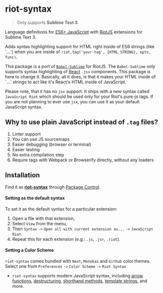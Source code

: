 # riot-syntax

> Only supports **Sublime Text 3**.

Language definitions for [ES6+ JavaScript](http://kangax.github.io/compat-table/es6/) with [RiotJS](http://riotjs.com) extensions for Sublime Text 3.

Adds syntax highlighting support for HTML right inside of ES6 strings (like \`...\`) when you are inside of `riot.tag('your-tag', {HTML_STRING}, opts, func)`.

This package is a port of [`Babel-Sublime`](https://github.com/babel/babel-sublime) for RiotJS. The `Babel-Sublime` only supports syntax highlighting of [React](https://github.com/facebook/react) `.jsx` components. This package is here to change it. Basically, all it does, is that it makes your HTML inside of \`...\` strings to act like it's React's HTML inside of JavaScript.

Please note, that it has no `jsx` support. It ships with a new syntax called `JavaScript Riot` which should be used only for your Riot's pure-js tags. If you are not planning to ever use `jsx`, you can use it as your default JavaScript syntax.

## Why to use plain JavaScript instead of `.tag` files?
  1. Linter support
  2. You can use JS sourcemaps
  3. Easier debugging (browser or terminal)
  4. Easier testing
  5. No extra compilation step
  6. Require tags with Webpack or Browserify directly, without any loaders

## Installation

Find it as [**riot-syntax**](https://packagecontrol.io/packages/riot-syntax) through [Package Control](https://packagecontrol.io/).

#### Setting as the default syntax

To set it as the default syntax for a particular extension:
  1. Open a file with that extension,
  2. Select `View` from the menu,
  3. Then `Syntax` `->` `Open all with current extension as...` `->` `JavaScript Riot`.
  4. Repeat this for each extension (e.g.: `.js`, `.jsr`, `.riot`).

#### Setting a Color Scheme

`riot-syntax` comes bundled with `Next`, `Monokai` and `Github` color themes. Select one from `Preferences` `->` `Color Scheme` `->` `Riot Syntax`

* `riot-syntax` supports modern JavaScript syntax, including [arrow functions](https://developer.mozilla.org/en-US/docs/Web/JavaScript/Reference/Functions/Arrow_functions), [destructuring](https://developer.mozilla.org/en-US/docs/Web/JavaScript/Reference/Operators/Destructuring_assignment), [shorthand methods](https://developer.mozilla.org/en-US/docs/Web/JavaScript/Reference/Functions/Method_definitions), [template strings](https://developer.mozilla.org/en-US/docs/Web/JavaScript/Reference/template_strings), and more.
